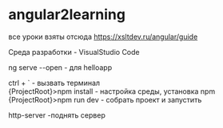 # angular2learning

все уроки взяты отсюда https://xsltdev.ru/angular/guide  

Среда разработки - VisualStudio Code 

ng serve --open - для helloapp  

ctrl + ` - вызвать терминал  
{ProjectRoot}>npm install - настройка среды, установка npm  
{ProjectRoot}>npm run dev - собрать проект и запустить   

http-server -поднять сервер  
